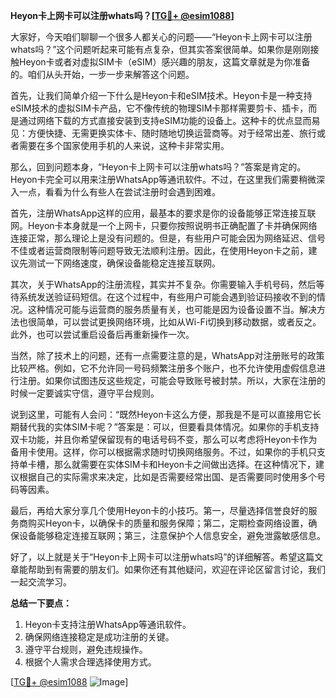 **Heyon卡上网卡可以注册whats吗？[[TG💪+ @esim1088](https://t.me/s/esim1088)]**

大家好，今天咱们聊聊一个很多人都关心的问题——“Heyon卡上网卡可以注册whats吗？”这个问题听起来可能有点复杂，但其实答案很简单。如果你是刚刚接触Heyon卡或者对虚拟SIM卡（eSIM）感兴趣的朋友，这篇文章就是为你准备的。咱们从头开始，一步一步来解答这个问题。

首先，让我们简单介绍一下什么是Heyon卡和eSIM技术。Heyon卡是一种支持eSIM技术的虚拟SIM卡产品，它不像传统的物理SIM卡那样需要剪卡、插卡，而是通过网络下载的方式直接安装到支持eSIM功能的设备上。这种卡的优点显而易见：方便快捷、无需更换实体卡、随时随地切换运营商等。对于经常出差、旅行或者需要在多个国家使用手机的人来说，这种卡非常实用。

那么，回到问题本身，“Heyon卡上网卡可以注册whats吗？”答案是肯定的。Heyon卡完全可以用来注册WhatsApp等通讯软件。不过，在这里我们需要稍微深入一点，看看为什么有些人在尝试注册时会遇到困难。

首先，注册WhatsApp这样的应用，最基本的要求是你的设备能够正常连接互联网。Heyon卡本身就是一个上网卡，只要你按照说明书正确配置了卡并确保网络连接正常，那么理论上是没有问题的。但是，有些用户可能会因为网络延迟、信号不佳或者运营商限制等问题导致无法顺利注册。因此，在使用Heyon卡之前，建议先测试一下网络速度，确保设备能稳定连接互联网。

其次，关于WhatsApp的注册流程，其实并不复杂。你需要输入手机号码，然后等待系统发送验证码短信。在这个过程中，有些用户可能会遇到验证码接收不到的情况。这种情况可能与运营商的服务质量有关，也可能是因为设备设置不当。解决方法也很简单，可以尝试更换网络环境，比如从Wi-Fi切换到移动数据，或者反之。此外，也可以尝试重启设备后再重新操作一次。

当然，除了技术上的问题，还有一点需要注意的是，WhatsApp对注册账号的政策比较严格。例如，它不允许同一号码频繁注册多个账户，也不允许使用虚假信息进行注册。如果你试图违反这些规定，可能会导致账号被封禁。所以，大家在注册的时候一定要诚实守信，遵守平台规则。

说到这里，可能有人会问：“既然Heyon卡这么方便，那我是不是可以直接用它长期替代我的实体SIM卡呢？”答案是：可以，但要看具体情况。如果你的手机支持双卡功能，并且你希望保留现有的电话号码不变，那么可以考虑将Heyon卡作为备用卡使用。这样，你可以根据需求随时切换网络服务。不过，如果你的手机只支持单卡槽，那么就需要在实体SIM卡和Heyon卡之间做出选择。在这种情况下，建议根据自己的实际需求来决定，比如是否需要经常出国、是否需要同时使用多个号码等因素。

最后，再给大家分享几个使用Heyon卡的小技巧。第一，尽量选择信誉良好的服务商购买Heyon卡，以确保卡的质量和服务保障；第二，定期检查网络设置，确保设备能够稳定连接互联网；第三，注意保护个人信息安全，避免泄露敏感信息。

好了，以上就是关于“Heyon卡上网卡可以注册whats吗”的详细解答。希望这篇文章能帮助到有需要的朋友们。如果你还有其他疑问，欢迎在评论区留言讨论，我们一起交流学习。

**总结一下要点：**
1. Heyon卡支持注册WhatsApp等通讯软件。
2. 确保网络连接稳定是成功注册的关键。
3. 遵守平台规则，避免违规操作。
4. 根据个人需求合理选择使用方式。

[[TG💪+ @esim1088](https://t.me/s/esim1088) ![Image](https://i.postimg.cc/4NQfJmqS/Snipaste-2025-05-13-00-14-12.png)]